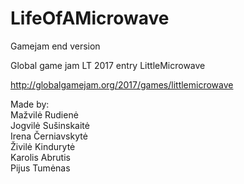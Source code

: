 # LifeOfAMicrowave

Gamejam end version

Global game jam LT 2017 entry LittleMicrowave

http://globalgamejam.org/2017/games/littlemicrowave

Made by:  
Mažvilė Rudienė  
Jogvilė Sušinskaitė  
Irena Černiavskytė  
Živilė Kindurytė  
Karolis Abrutis  
Pijus Tumėnas  

